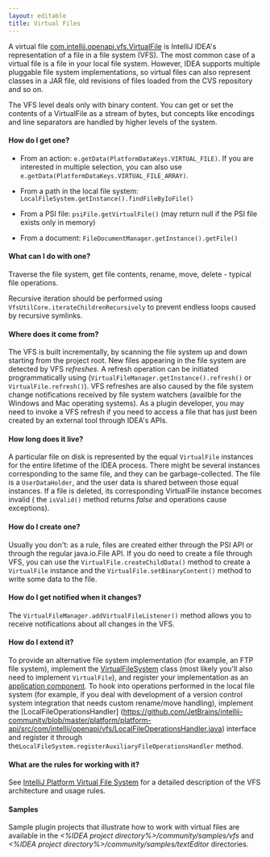 ```yaml
---
layout: editable
title: Virtual Files
---
```


A virtual file
[com.intellij.openapi.vfs.VirtualFile](https://github.com/JetBrains/intellij-community/blob/master/platform/core-api/src/com/intellij/openapi/vfs/VirtualFile.java) is IntelliJ IDEA's representation of a file in a file system (VFS). The most common case of a virtual file is a file in your local file system. However, IDEA supports multiple pluggable file system implementations, so virtual files can also represent classes in a JAR file, old revisions of files loaded from the CVS repository and so on.

The VFS level deals only with binary content.
You can get or set the contents of a VirtualFile as a stream of bytes, but concepts like encodings and line separators are handled by higher levels of the system.

#### How do I get one?

*  From an action: ```e.getData(PlatformDataKeys.VIRTUAL_FILE)```. If you are interested in multiple selection, you can also use ```e.getData(PlatformDataKeys.VIRTUAL_FILE_ARRAY)```.

*  From a path in the local file system: ```LocalFileSystem.getInstance().findFileByIoFile()```

*  From a PSI file: ```psiFile.getVirtualFile()``` (may return null if the PSI file exists only in memory)

*  From a document: ```FileDocumentManager.getInstance().getFile()```

#### What can I do with one?

Traverse the file system, get file contents, rename, move, delete - typical file operations.

Recursive iteration should be performed using ```VfsUtilCore.iterateChildrenRecursively``` to prevent endless loops caused by recursive symlinks.

#### Where does it come from?

The VFS is built incrementally, by scanning the file system up and down starting from the project root.
New files appearing in the file system are detected by VFS _refreshes_. A refresh operation can be initiated programmatically using (```VirtualFileManager.getInstance().refresh()``` or ```VirtualFile.refresh()```).
VFS refreshes are also caused by the file system change notifications received by file system watchers (availble for the Windows and Mac operating systems).
As a plugin developer, you may need to invoke a VFS refresh if you need to access a file that has just been created by an external tool through IDEA's APIs.

#### How long does it live?

A particular file on disk is represented by the equal&nbsp;```VirtualFile``` instances for the entire lifetime of the IDEA process.
There might be several instances corresponding to the same file, and they can be garbage-collected.
The file is a ```UserDataHolder```, and the user data is shared between those equal instances.
If a file is deleted, its corresponding VirtualFile instance becomes invalid ( the ```isValid()``` method returns _false_ and operations cause exceptions).

#### How do I create one?

Usually you don't: as a rule, files are created either through the PSI API or through the regular java.io.File API.
If you do need to create a file through VFS, you can use the ```VirtualFile.createChildData()``` method to create a ```VirtualFile``` instance and the ```VirtualFile.setBinaryContent()``` method to write some data to the file.

#### How do I get notified when it changes?

The ```VirtualFileManager.addVirtualFileListener()``` method allows you to receive notifications about all changes in the VFS.

#### How do I extend it?

To provide an alternative file system implementation (for example, an FTP file system), implement the
[VirtualFileSystem](https://github.com/JetBrains/intellij-community/blob/master/platform/core-api/src/com/intellij/openapi/vfs/VirtualFileSystem.java)
class (most likely you'll also need to implement ```VirtualFile```), and register your implementation as an
[application component](http://www.jetbrains.org/intellij/sdk/docs/plugin_components.html).
To hook into operations performed in the local file system (for example, if you deal with development of a version control system integration that needs custom rename/move handling), implement the [LocalFileOperationsHandler] (https://github.com/JetBrains/intellij-community/blob/master/platform/platform-api/src/com/intellij/openapi/vfs/LocalFileOperationsHandler.java) interface and register it through the```LocalFileSystem.registerAuxiliaryFileOperationsHandler``` method.

#### What are the rules for working with it?

See
[IntelliJ Platform Virtual File System](http://www.jetbrains.org/intellij/sdk/docs/virtual_file_system.html)
for a detailed description of the VFS architecture and usage rules.

#### Samples

Sample plugin projects that illustrate how to work with virtual files are available in the _<%IDEA project directory%>/community/samples/vfs_ and _<%IDEA project directory%>/community/samples/textEditor_ directories.

